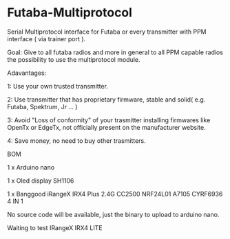 # Futaba-Multiprotocol
Serial Multiprotocol interface for Futaba or every transmitter with PPM interface ( via trainer port ).

Goal: Give to all futaba radios and more in general to all PPM capable radios the possibility to use the multiprotocol module.

Adavantages: 

1: Use your own trusted transmitter.

2: Use transmitter that has proprietary firmware, stable and solid( e.g. Futaba, Spektrum, Jr ... )

3: Avoid "Loss of conformity" of your trasmitter installing firmwares like OpenTx or EdgeTx, not officially present on the manufacturer website.

4: Save money, no need to buy other trasmitters.

BOM

1 x Arduino nano

1 x Oled display SH1106

1 x Banggood iRangeX IRX4 Plus 2.4G CC2500 NRF24L01 A7105 CYRF6936 4 IN 1

No source code will be available, just the binary to upload to arduino nano.

Waiting to test IRangeX IRX4 LITE

